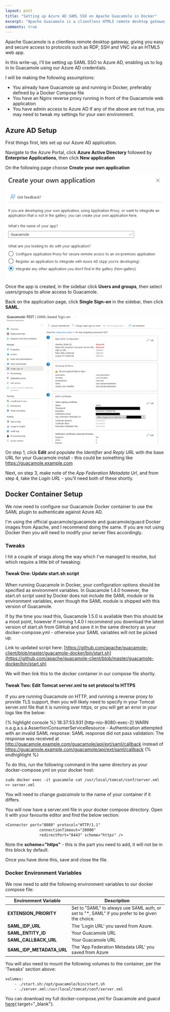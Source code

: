 ```yaml
---
layout: post
title: "Setting up Azure AD SAML SSO on Apache Guacamole in Docker"
excerpt: "Apache Guacamole is a clientless HTML5 remote desktop gateway. This is a quick guide on setting up Azure AD SAML SSO to be able to authenticate to Guacamole running in Docker, behind an Nginx reverse proxy."
comments: true
---
```

Apache Guacamole is a clientless remote desktop gateway, giving you easy and secure access to protocols such as RDP, SSH and VNC via an HTML5 web app.

In this write-up, I'll be setting up SAML SSO to Azure AD, enabling us to log in to Guacamole using our Azure AD credentials.

I will be making the following assumptions:
- You already have Guacamole up and running in Docker, preferably defined by a Docker Compose file
- You have an Nginx reverse proxy running in front of the Guacamole web application
- You have admin access to Azure AD
If any of the above are not true, you may need to tweak my settings for your own environment.

## Azure AD Setup
First things first, lets set up our Azure AD application.

Navigate to the Azure Portal, click **Azure Active Directory** followed by **Enterprise Applications**, then click **New application**

On the following page choose **Create your own application**

<img src="/img/blog/2022-10/guacamole-sso-azure-create-app.png" class="post-img" alt="Screenshot of Azure portal showing App Creation Screen">

Once the app is created, in the sidebar click **Users and groups**, then select users/groups to allow access to Guacamole.

Back on the application page, click **Single Sign-on** in the sidebar, then click **SAML**.

<img src="/img/blog/2022-10/guacamole-sso-azure-config-saml.png" class="post-img" alt="Screenshot of Azure portal showing SAML configuration">

On step 1, click **Edit** and populate the *Identifier* and *Reply URL* with the base URL for your Guacamole install - this could be something like https://guacamole.example.com

Next, on step 3, make note of the *App Federation Metadata Url*, and from step 4, take the *Login URL* - you'll need both of these shortly.

## Docker Container Setup

We now need to configure our Guacamole Docker container to use the SAML plugin to authenticate against Azure AD.

I'm using the official guacamole/guacamole and guacamole/guacd Docker images from Apache, and I recommend doing the same. If you are not using Docker then you will need to modify your server files accordingly.

### Tweaks
I hit a couple of snags along the way which I've managed to resolve, but which require a little bit of tweaking:

#### Tweak One: Update start.sh script
When running Guacamole in Docker, your configuration options should be specified as environment variables. 
In Guacamole 1.4.0 however, the start.sh script used by Docker does not include the SAML module or its environment variables, even though the SAML module is shipped with this version of Guacamole.

If by the time you read this, Guacamole 1.5.0 is available then this should be a moot point, however if running 1.4.0 I recommend you download the latest version of start.sh from GitHub and save it in the same directory as your docker-compose.yml - otherwise your SAML variables will not be picked up.

Link to updated script here: [https://github.com/apache/guacamole-client/blob/master/guacamole-docker/bin/start.sh](https://github.com/apache/guacamole-client/blob/master/guacamole-docker/bin/start.sh)

We will then link this to the docker container in our compose file shortly.

#### Tweak Two: Edit Tomcat server.xml to set protocol to HTTPS
If you are running Guacamole on HTTP, and running a reverse proxy to provide TLS support, then you will likely need to specify in your Tomcat server.xml file that it is running over https, or you will get an error in your logs like the below:

{% highlight console %}
18:37:53.931 [http-nio-8080-exec-2] WARN  o.a.g.a.s.a.AssertionConsumerServiceResource - Authentication attempted with an invalid SAML response: SAML response did not pass validation: The response was received at http://guacamole.example.com/guacamole/api/ext/saml/callback instead of https://guacamole.example.com/guacamole/api/ext/saml/callback
{% endhighlight %}

To do this, run the following command in the same directory as your docker-compose.yml on your docker host:

```
sudo docker exec -it guacamole cat /usr/local/tomcat/conf/server.xml >> server.xml
```
You will need to change *guacamole* to the name of your container if it differs.

You will now have a server.xml file in your docker compose directory. Open it with your favourite editor and find the below section:
```
<Connector port="8080" protocol="HTTP/1.1"
               connectionTimeout="20000"
               redirectPort="8443" scheme="https" />
```
Note the **scheme="https"** - this is the part you need to add, it will not be in this block by default.

Once you have done this, save and close the file.

### Docker Environment Variables

We now need to add the following environment variables to our docker compose file:

| Environment Variable      | Description |
| ------------------------- | ----------- |
| **EXTENSION_PRIORITY**        | Set to "SAML" to always use SAML auth, or set to "*, SAML" if you prefer to be given the choice.       |
| **SAML_IDP_URL**              | The 'Login URL' you saved from Azure.        |
| **SAML_ENTITY_ID**            | Your Guacamole URL |
| **SAML_CALLBACK_URL**         | Your Guacamole URL |
| **SAML_IDP_METADATA_URL**     | The 'App Federation Metadata URL' you saved from Azure |

You will also need to mount the following volumes to the container, per the 'Tweaks' section above:
```
volumes:
    - ./start.sh:/opt/guacamole/bin/start.sh
    - ./server.xml:/usr/local/tomcat/conf/server.xml
```
You can download my full docker-compose.yml for Guacamole and guacd [here](/img/blog/2022-10/guacamole-sso-docker-compose.yml){:target="_blank"}.











